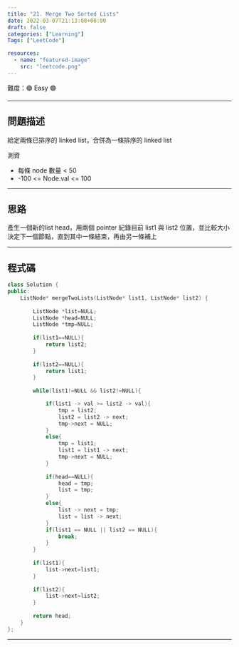 ```yaml
---
title: "21. Merge Two Sorted Lists"
date: 2022-03-07T21:13:08+08:00
draft: false
categories: ["Learning"]
Tags: ["LeetCode"]

resources:
  - name: "featured-image"
    src: "leetcode.png"
---
```


難度：🟢 Easy 🟢

---

## 問題描述

給定兩條已排序的 linked list，合併為一條排序的 linked list

測資
  - 每條 node 數量 < 50
  - -100 <= Node.val <= 100

---

## 思路

產生一個新的list head，用兩個 pointer 紀錄目前 list1 與 list2 位置，並比較大小決定下一個節點，直到其中一條結束，再由另一條補上

---

## 程式碼

```c++
class Solution {
public:
    ListNode* mergeTwoLists(ListNode* list1, ListNode* list2) {
        
        ListNode *list=NULL;
        ListNode *head=NULL;
        ListNode *tmp=NULL;
        
        if(list1==NULL){
            return list2;
        }
        
        if(list2==NULL){
            return list1;
        }
        
        while(list1!=NULL && list2!=NULL){

            if(list1 -> val >= list2 -> val){
                tmp = list2;
                list2 = list2 -> next;
                tmp->next = NULL;
            }
            else{
                tmp = list1;
                list1 = list1 -> next;
                tmp->next = NULL;
            }
            
            if(head==NULL){
                head = tmp;
                list = tmp;
            }
            else{
                list -> next = tmp;
                list = list -> next;
            }
            if(list1 == NULL || list2 == NULL){
                break;
            }
        }
        
        if(list1){
            list->next=list1;
        }
        
        if(list2){
            list->next=list2;
        }
        
        return head;
    }
};
```

---
